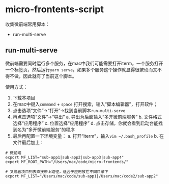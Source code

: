 # micro-frontents-script
收集微前端常用脚本：
- run-multi-serve

## run-multi-serve
微前端需要同时运行多个服务，在mac中我们可能需要打开iterm，一个服务打开一个标签页，然后运行`yarn serve`，如果多个服务这个操作就显得很繁琐而又不得不做，因此就有了当前这个脚本。

使用方式：
1. 下载本项目
2. 在mac中键入`command` + `space` 打开搜索，输入“脚本编辑器”，打开软件；
3. 点击选项“文件”->“打开”->找到当前脚本`run-multi-serve`
4. 再点击选项“文件”->“导出”
  a. 导出为后面输入“多开微前端服务”
  b. 文件格式选择“应用程序”
  c. 位置选择“应用程序”
  d. 点击存储，你就会看到启动台能找到名为“多开微前端服务”的程序
5. 最后再配置一下环境变量：
  a. 打开“iterm”，输入`vim ~/.bash_profile`
  b. 在文件最后加上：
```
# 微前端
export MF_LIST="sub-app1|sub-app2|sub-app3|sub-app4"
export MF_ROOT_PATH="/Users/mac/code/micro-frontends/"

# 又或者项目列表直接带上路径，适合子应用放在不同目录下
export MF_LIST="/Users/mac/code/sub-app1|/Users/mac/code2/sub-app2"
```
